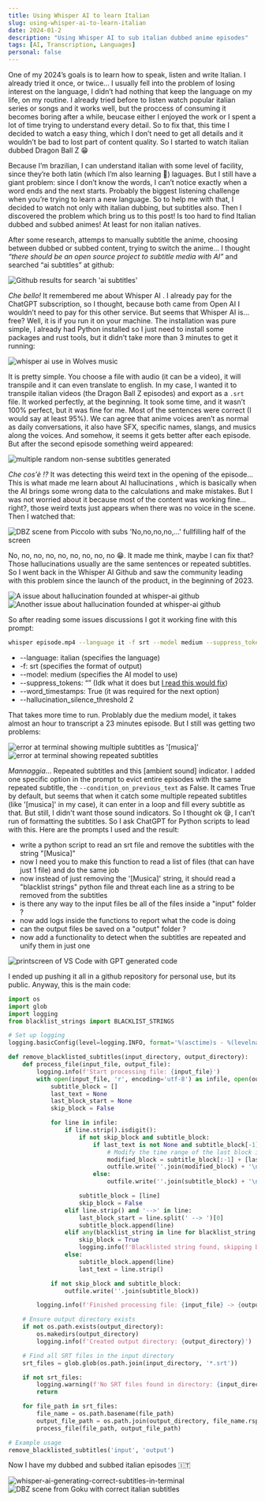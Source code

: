 ```yaml
---
title: Using Whisper AI to learn Italian
slug: using-whisper-ai-to-learn-italian
date: 2024-01-2
description: "Using Whisper AI to sub italian dubbed anime episodes"
tags: [AI, Transcription, Languages]
personal: false
---
```


<script lang="ts">
  import Image from '../components/Base/AppImage.svelte';
  import Link from '../components/Base/AppLink.svelte';
</script>

One of my 2024’s goals is to learn how to speak, listen and write Italian. I already tried it once, or twice… I usually fell into the problem of losing interest on the language, I didn’t had nothing that keep the language on my life, on my routine. I already tried before to listen watch popular italian series or songs and it works well, but the proccess of consuming it becomes boring after a while, beucase either I enjoyed the work or I spent a lot of time trying to understand every detail. So to fix that, this time I decided to watch a easy thing, which I don’t need to get all details and it wouldn’t be bad to lost part of content quality. So I started to watch italian dubbed Dragon Ball Z 😁

Because I’m brazilian, I can understand italian with some level of facility, since they’re both latin (which I’m also learning 👀) laguages. But I still have a giant problem: since I don’t know the words, I can’t notice exactly when a word ends and the next starts. Probably the biggest listening challenge when you’re trying to learn a new language. So to help me with that, I decided to watch not only with italian dubbing, but subtitles also. Then I discovered the problem which bring us to this post! Is too hard to find Italian dubbed and subbed animes! At least for non italian natives.

After some research, attemps to manually subtitle the anime, choosing between dubbed or subbed content, trying to switch the anime… I thought *“there should be an open source project to subtitle media with AI”* and searched “ai subtitles” at github:

<Image post="using-whisper-ai-to-learn-italian" img="github-search-results" alt="Github results for search 'ai subtitles'" maxHeight={754}/>

*Che bello!* It remembered me about <Link to="https://github.com/openai/whisper"> Whisper AI </Link>. I already pay for the ChatGPT subscription, so I thought, because both came from <Link to="https://openai.com/"> Open AI </Link> I wouldn’t need to pay for this other service. But seems that Whisper AI is… free? Well, it is if you run it on your machine. The installation was pure simple, I already had Python installed so I just need to install some packages and rust tools, but it didn’t take more than 3 minutes to get it running:

<Image post="using-whisper-ai-to-learn-italian" img="wolves-music-subtitles" alt="whisper ai use in Wolves music" maxHeight={152}/>

It is pretty simple. You choose a file with audio (it can be a video), it will transpile and it can even translate to english. In my case, I wanted it to transpile italian videos (the Dragon Ball Z episodes) and export as a `.srt` file. It worked perfectly, at the beginning. It took some time, and it wasn’t 100% perfect, but it was fine for me. Most of the sentences were correct (I would say at least 95%). We can agree that anime voices aren’t as normal as daily conversations, it also have SFX, specific names, slangs, and musics along the voices. And somehow, it seems it gets better after each episode. But after the second episode something weird appeared:

<Image post="using-whisper-ai-to-learn-italian" img="hallucination-problem" alt="multiple random non-sense subtitles generated" maxHeight={322}/>

*Che cos'è !?* It was detecting this weird text in the opening of the episode… This is what made me learn about <Link to="https://www.ibm.com/topics/ai-hallucinations"> AI hallucinations </Link>, which is basically when the AI brings some wrong data to the calculations and make mistakes. But I was not worried about it because most of the content was working fine... right?, those weird texts just appears when there was no voice in the scene. Then I watched that: 

<Image post="using-whisper-ai-to-learn-italian" img="piccolo-error" alt="DBZ scene from Piccolo with subs 'No,no,no,no,...' fullfilling half of the screen" maxHeight={445}/>

No, no, no, no, no, no, no, no, no 😁. It made me think, maybe I can fix that? Those hallucinations usually are the same sentences or repeated subtitles. So I went back in the Whisper AI Github and saw the community leading with this problem since the launch of the product, in the beginning of 2023. 

<Image post="using-whisper-ai-to-learn-italian" img="github-issues1" alt="A issue about hallucination founded at whisper-ai github" maxHeight={746}/>

<Image post="using-whisper-ai-to-learn-italian" img="github-issues2" alt="Another issue about hallucination founded at whisper-ai github" maxHeight={477}/>

So after reading some issues discussions I got it working fine with this prompt:

```bash
whisper episode.mp4 --language it -f srt --model medium --suppress_tokens "" --word_timestamps True --hallucination_silence_threshold 2
```

- --language: italian (specifies the language)
- -f: srt (specifies the format of output)
- --model: medium (specifies the AI model to use)
- --suppress_tokens: “” (Idk what it does but [I read this would fix](https://github.com/openai/whisper/discussions/928#discussioncomment-6291985))
- --word_timestamps: True (it was required for the next option)
- --hallucination_silence_threshold 2

That takes more time to run. Problably due the medium model, it takes almost an hour to transcript a 23 minutes episode. But I still was getting two problems:

<Image post="using-whisper-ai-to-learn-italian" img="musica-error" alt="error at terminal showing multiple subtitles as '[musica]'" maxHeight={962}/>

<Image post="using-whisper-ai-to-learn-italian" img="repeated-strings-error" alt="error at terminal showing repeated subtitles" maxHeight={326}/>

*Mannaggia*… Repeated subtitles and this [ambient sound] indicator. I added one specific option in the prompt to evict entire episodes with the same repeated subtitle, the `--condition_on_previous_text` as False. It cames True by default, but seems that when it catch some multiple repeated subtitles (like '[musica]' in my case), it can enter in a loop and fill every subtitle as that. But still, I didn't want those sound indicators. So I thought ok 😪, I can’t run of formatting the subtitles. So I ask ChatGPT for Python scripts to lead with this. Here are the prompts I used and the result:

- write a python script to read an srt file and remove the subtitles with the string "[Musica]"
- now I need you to make this function to read a list of files (that can have just 1 file) and do the same job
- now instead of just removing the '[Musica]' string, it should read a "blacklist strings" python file and threat each line as a string to be removed from the subtitles
- is there any way to the input files be all of the files inside a "input" folder ?
- now add logs inside the functions to report what the code is doing
- can the output files be saved on a "output" folder ?
- now add a functionality to detect when the subtitles are repeated and unify them in just one

<Image post="using-whisper-ai-to-learn-italian" img="gpt-python-code" alt="printscreen of VS Code with GPT generated code" maxHeight={384}/>

I ended up pushing it all in a <Link to="https://github.com/httpassoca/srtFormatter"> github repository </Link> for personal use, but its public. Anyway, this is the main code:

```python
import os
import glob
import logging
from blacklist_strings import BLACKLIST_STRINGS

# Set up logging
logging.basicConfig(level=logging.INFO, format='%(asctime)s - %(levelname)s - %(message)s')

def remove_blacklisted_subtitles(input_directory, output_directory):
    def process_file(input_file, output_file):
        logging.info(f'Start processing file: {input_file}')
        with open(input_file, 'r', encoding='utf-8') as infile, open(output_file, 'w', encoding='utf-8') as outfile:
            subtitle_block = []
            last_text = None
            last_block_start = None
            skip_block = False

            for line in infile:
                if line.strip().isdigit():
                    if not skip_block and subtitle_block:
                        if last_text is not None and subtitle_block[-1].strip() == last_text:
                            # Modify the time range of the last block instead of writing a new one
                            modified_block = subtitle_block[:-1] + [last_block_start + ' --> ' + subtitle_block[1].split(' --> ')[1]] + subtitle_block[-1:]
                            outfile.write(''.join(modified_block) + '\n')
                        else:
                            outfile.write(''.join(subtitle_block) + '\n')

                    subtitle_block = [line]
                    skip_block = False
                elif line.strip() and '-->' in line:
                    last_block_start = line.split(' --> ')[0]
                    subtitle_block.append(line)
                elif any(blacklist_string in line for blacklist_string in BLACKLIST_STRINGS):
                    skip_block = True
                    logging.info(f'Blacklisted string found, skipping block in file: {input_file}')
                else:
                    subtitle_block.append(line)
                    last_text = line.strip()

            if not skip_block and subtitle_block:
                outfile.write(''.join(subtitle_block))

        logging.info(f'Finished processing file: {input_file} -> {output_file}')

    # Ensure output directory exists
    if not os.path.exists(output_directory):
        os.makedirs(output_directory)
        logging.info(f'Created output directory: {output_directory}')

    # Find all SRT files in the input directory
    srt_files = glob.glob(os.path.join(input_directory, '*.srt'))

    if not srt_files:
        logging.warning(f'No SRT files found in directory: {input_directory}')
        return

    for file_path in srt_files:
        file_name = os.path.basename(file_path)
        output_file_path = os.path.join(output_directory, file_name.rsplit('.', 1)[0] + '.srt')
        process_file(file_path, output_file_path)

# Example usage
remove_blacklisted_subtitles('input', 'output')
```

Now I have my dubbed and subbed italian episodes 🇮🇹


<Image post="using-whisper-ai-to-learn-italian" img="whisper-working-terminal" alt="whisper-ai-generating-correct-subtitles-in-terminal" maxHeight={444}/>

<Image post="using-whisper-ai-to-learn-italian" img="goku-sei-finito" alt="DBZ scene from Goku with correct italian subtitles" maxHeight={392}/>

